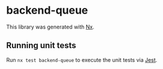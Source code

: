 # backend-queue

This library was generated with [Nx](https://nx.dev).

## Running unit tests

Run `nx test backend-queue` to execute the unit tests via [Jest](https://jestjs.io).

